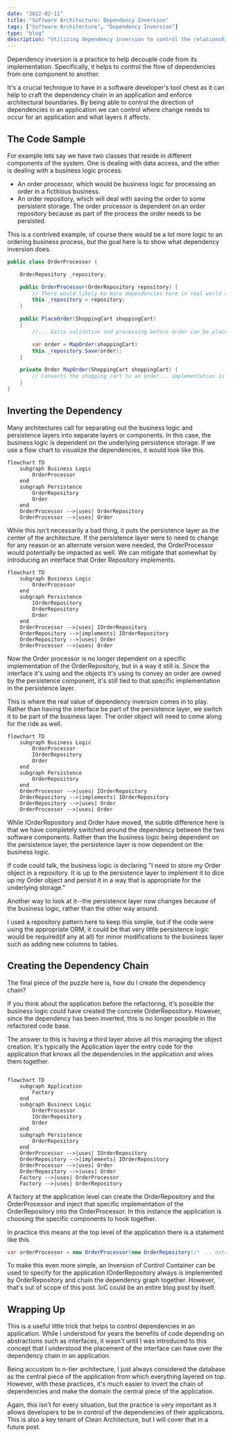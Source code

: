 ```yaml
---
date: "2022-02-11"
title: "Software Architecture: Dependency Inversion"
tags: ["Software Architecture", "Dependency Inversion"]
type: "blog"
description: "Utilizing dependency inversion to control the relationship between software components."
---
```


Dependency inversion is a practice to help decouple code from its implementation.
Specifically, it helps to control the flow of dependencies from one component to another.

It's a crucial technique to have in a software developer's tool chest as it can help to craft the dependency chain in an application and enforce architectural boundaries.
By being able to control the direction of dependencies in an application we can control where change needs to occur for an application and what layers it affects.

## The Code Sample

For example lets say we have two classes that reside in different components of the system.
One is dealing with data access, and the other is dealing with a business logic process.
* An order processor, which would be business logic for processing an order in a fictitious business.
* An order repository, which will deal with saving the order to some persistent storage.
The order processor is dependent on an order repository because as part of the process the order needs to be persisted.

This is a contrived example, of course there would be a lot more logic to an ordering business process, but the goal here is to show what dependency inversion does.

```csharp
public class OrderProcessor {

    OrderRepository _repository;

    public OrderProcessor(OrderRepository repository) {
        // There would likely be more dependencies here in real world code, but this is just an example.
        this._repository = repository;
    }

    public PlaceOrder(ShoppingCart shoppingCart)
    {
        //... Extra validation and processing before order can be placed ...

        var order = MapOrder(shoppingCart)
        this._repository.Save(order);
    }

    private Order MapOrder(ShoppingCart shoppingCart) {
        // Converts the shopping cart to an order... implementation is not important to the goal of this code example
    }
}
```

## Inverting the Dependency

Many architectures call for separating out the business logic and persistence layers into separate layers or components.
In this case, the business logic is dependent on the underlying persistence storage.
If we use a flow chart to visualize the dependencies, it would look like this.

```mermaid
flowchart TD
    subgraph Business Logic
        OrderProcessor
    end
    subgraph Persistence
        OrderRepository
        Order
    end
    OrderProcessor -->|uses| OrderRepository
    OrderProcessor -->|uses| Order

```

While this isn't necessarily a bad thing, it puts the persistence layer as the center of the architecture.
If the persistence layer were to need to change for any reason or an alternate version were needed, the OrderProcessor would potentially be impacted as well.
We can mitigate that somewhat by introducing an interface that Order Repository implements.


```mermaid
flowchart TD
    subgraph Business Logic
        OrderProcessor
    end
    subgraph Persistence
        IOrderRepository
        OrderRepository
        Order
    end
    OrderProcessor -->|uses| IOrderRepository
    OrderRepository -->|implements| IOrderRepository
    OrderRepository -->|uses| Order
    OrderProcessor -->|uses| Order
```

Now the Order processor is no longer dependent on a specific implementation of the OrderRepository, but in a way it still is.
Since the interface it's using and the objects it's using to convey an order are owned by the persistence component, it's still tied to that specific implementation in the persistence layer.

This is where the real value of dependency inversion comes in to play.
Rather than having the interface be part of the persistence layer, we switch it to be part of the business layer.
The order object will need to come along for the ride as well.

```mermaid
flowchart TD
    subgraph Business Logic
        OrderProcessor
        IOrderRepository
        Order
    end
    subgraph Persistence
        OrderRepository
    end
    OrderProcessor -->|uses| IOrderRepository
    OrderRepository -->|implements| IOrderRepository
    OrderRepository -->|uses| Order
    OrderProcessor -->|uses| Order
```

While IOrderRepository and Order have moved, the subtle difference here is that we have completely switched around the dependency between the two software components.
Rather than the business logic being dependent on the persistence layer, the persistence layer is now dependent on the business logic.

If code could talk, the business logic is declaring "I need to store my Order object in a repository.
It is up to the persistence layer to implement it to dice up my Order object and persist it in a way that is appropriate for the underlying storage."

Another way to look at it--the persistence layer now changes because of the business logic, rather than the other way around.

I used a repository pattern here to keep this simple, but if the code were using the appropriate ORM, it could be that very little persistence logic would be required(if any at all) for minor modifications to the business layer such as adding new columns to tables.

## Creating the Dependency Chain

The final piece of the puzzle here is, how do I create the dependency chain?

If you think about the application before the refactoring, it's possible the business logic could have created the concrete OrderRepository.
However, since the dependency has been inverted, this is no longer possible in the refactored code base.

The answer to this is having a third layer above all this managing the object creation.
It's typically the Application layer the entry code for the application that knows all the dependencies in the application and wires them together.

```mermaid

flowchart TD
    subgraph Application
        Factory
    end
    subgraph Business Logic
        OrderProcessor
        IOrderRepository
        Order
    end
    subgraph Persistence
        OrderRepository
    end
    OrderProcessor -->|uses| IOrderRepository
    OrderRepository -->|implements| IOrderRepository
    OrderProcessor -->|uses| Order
    OrderRepository -->|uses| Order
    Factory -->|uses| OrderProcessor
    Factory -->|uses| OrderRepository
```

A factory at the application level can create the OrderRepository and the OrderProcessor and inject that specific implementation of the OrderRepository into the OrderProcessor.
In this instance the application is choosing the specific components to hook together.

In practice this means at the top level of the application there is a statement like this.

```csharp
var orderProcessor = new OrderProcessor(new OrderRepository(/* ... extra dependencies here ... */));
```

To make this even more simple, an Inversion of Control Container can be used to specify for the application IOrderRepository always is implemented by OrderRepository and chain the dependency graph together.
However, that's out of scope of this post.
IoC could be an entire blog post by itself.

## Wrapping Up

This is a useful little trick that helps to control dependencies in an application.
While I understood for years the benefits of code depending on abstractions such as interfaces, it wasn't until I was introduced to this concept that I understood the placement of the interface can have over the dependency chain in an application.

Being accustom to n-tier architecture, I just always considered the database as the central piece of the application from which everything layered on top.
However, with these practices, it's much easier to invert the chain of dependencies and make the domain the central piece of the application.

Again, this isn't for every situation, but the practice is very important as it allows developers to be in control of the dependencies of their applications.
This is also a key tenant of Clean Architecture, but I will cover that in a future post.
